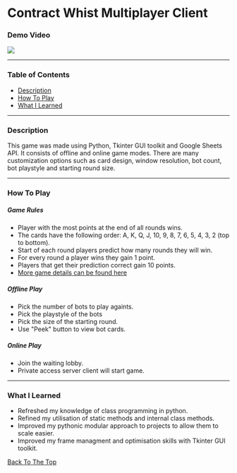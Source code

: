 # Contract Whist Multiplayer Client

### Demo Video
![](https://github.com/stevenbuttifint/contract-whist-multiplayer-client/blob/main/res/screenshots/offline_demo.gif?raw=true)

---

### Table of Contents
- [Description](#description)
- [How To Play](#how-to-play)
- [What I Learned](#what-i-learned)

---

### Description

This game was made using Python, Tkinter GUI toolkit and Google Sheets API. It consists of offline and online game modes. There are many customization options such as card design, window resolution, bot count, bot playstyle and starting round size. 

---

### How To Play

##### Game Rules
- Player with the most points at the end of all rounds wins.
- The cards have the following order: A, K, Q, J, 10, 9, 8, 7, 6, 5, 4, 3, 2 (top to bottom).
- Start of each round players predict how many rounds they will win.
- For every round a player wins they gain 1 point.
- Players that get their prediction correct gain 10 points.
- [More game details can be found here](https://www.fgbradleys.com/rules/rules4/Contract%20Whist%20-%20rules.pdf)

##### Offline Play
- Pick the number of bots to play againts.
- Pick the playstyle of the bots
- Pick the size of the starting round.
- Use "Peek" button to view bot cards.

##### Online Play
- Join the waiting lobby.
- Private access server client will start game.

---

### What I Learned

- Refreshed my knowledge of class programming in python.
- Refined my utilisation of static methods and internal class methods.
- Improved my pythonic modular approach to projects to allow them to scale easier.
- Improved my frame managment and optimisation skills with Tkinter GUI toolkit.

[Back To The Top](#contract-whist-multiplayer-client)
